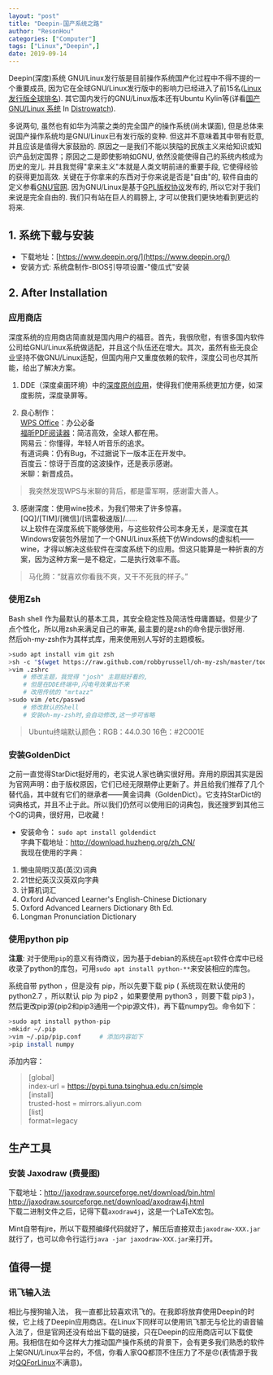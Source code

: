 ```yaml
---
layout: "post"
title: "Deepin-国产系统之路"
author: "ResonHou"
categories: ["Computer"]
tags: ["Linux","Deepin",]
date: 2019-09-14
---
```

Deepin(深度)系统 GNU/Linux发行版是目前操作系统国产化过程中不得不提的一个重要成员, 因为它在全球GNU/Linux发行版中的影响力已经进入了前15名([Linux发行版全球排名](https://distrowatch.com/dwres.php?resource=popularity)). 其它国内发行的GNU/Linux版本还有Ubuntu Kylin等(详看[国产 GNU/Linux 系统](https://distrowatch.com/search.php?ostype=All&category=All&origin=China&basedon=All&notbasedon=None&desktop=All&architecture=All&package=All&rolling=All&isosize=All&netinstall=All&language=All&defaultinit=All&status=Active) In [Distrowatch](https://distrowatch.com)).

<!--more-->
多说两句, 虽然也有如华为鸿蒙之类的完全国产的操作系统(尚未谋面), 但是总体来说国产操作系统均是GNU/Linux已有发行版的变种. 但这并不意味着其中带有贬意, 并且应该是值得大家鼓励的. 原因之一是我们不能以狭隘的民族主义来给知识或知识产品划定国界；原因之二是即使影响如GNU, 依然没能使得自己的系统内核成为历史的宠儿. 并且我觉得"拿来主义"本就是人类文明前进的重要手段, 它使得经验的获得更加高效. 关键在于你拿来的东西对于你来说是否是"自由"的, 软件自由的定义参看[GNU官网](http://www.gnu.org/). 因为GNU/Linux是基于[GPL版权协议](http://www.gnu.org/licenses/licenses.html#GPL)发布的, 所以它对于我们来说是完全自由的. 我们只有站在巨人的肩膀上, 才可以使我们更快地看到更远的将来.


## 1. 系统下载与安装
* 下载地址：[https://www.deepin.org/](https://www.deepin.org/)
* 安装方式: 系统盘制作-BIOS引导项设置-"傻瓜式"安装

## 2. After Installation
### 应用商店
深度系统的应用商店简直就是国内用户的福音。首先，我很欣慰，有很多国内软件公司给GNU/Linux系统做适配，并且这个队伍还在增大。其次，虽然有些无良企业坚持不做GNU/Linux适配，但国内用户又重度依赖的软件，深度公司也尽其所能，给出了解决方案。

1. DDE（深度桌面环境）中的[深度原创应用](https://www.deepin.org/original/deepin-appstore/)，使得我们使用系统更加方便，如深度影院，深度录屏等。

2. 良心制作：  
[WPS Office](https://linux.wps.cn/)：办公必备  
[福昕PDF阅读器](https://www.foxitsoftware.cn/downloads/)：简洁高效，全球人都在用。  
网易云：你懂得，年轻人听音乐的追求。  
有道词典：仍有Bug，不过据说下一版本正在开发中。  
百度云：惊讶于百度的这波操作，还是表示感谢。  
米聊：新晋成员。
> 我突然发现WPS与米聊的背后，都是雷军啊，感谢雷大善人。

3. 感谢深度：使用wine技术，为我们带来了许多惊喜。  
[QQ]/[TIM]/[微信]/[讯雷极速版]/……  
以上软件在深度系统下能够使用，与这些软件公司本身无关，是深度在其Windows安装包外层加了一个GNU/Linux系统下仿Windows的虚拟机——wine，才得以解决这些软件在深度系统下的应用。但这只能算是一种折衷的方案，因为这种方案一是不稳定，二是执行效率不高。
> 马化腾：“就喜欢你看我不爽，又干不死我的样子。”

### 使用Zsh
Bash shell 作为最默认的基本工具，其安全稳定性及简洁性毋庸置疑。但是少了点个性化，所以用zsh来满足自己的审美, 最主要的是zsh的命令提示很好用.  
然后oh-my-zsh作为其样式库，用来使用别人写好的主题模板。
```bash
>sudo apt install vim git zsh
>sh -c "$(wget https://raw.github.com/robbyrussell/oh-my-zsh/master/tools/install.sh -O -)"
>vim .zshrc
    # 修改主题，我觉得 "josh" 主题挺好看的,
    # 但是在DDE终端中,闪电号效果出不来
    # 改用传统的 "mrtazz"
>sudo vim /etc/passwd        
    # 修改默认的Shell
    # 安装oh-my-zsh时,会自动修改,这一步可省略
```
> Ubuntu终端默认颜色：RGB：44.0.30 16色：#2C001E

### 安装GoldenDict
之前一直觉得StarDict挺好用的，老实说人家也确实很好用。弃用的原因其实是因为官网声明：由于版权原因，它们已经无限期停止更新了。并且给我们推荐了几个替代品，其中就有它们的继承者——黄金词典（GoldenDict）。它支持StarDict的词典格式，并且不止于此。所以我们仍然可以使用旧的词典包，我还搜罗到其他三个G的词典，很好用，已收藏！
* 安装命令： `sudo apt install goldendict `  
字典下载地址：http://download.huzheng.org/zh_CN/  
我现在使用的字典：  
1. 懒虫简明汉英(英汉)词典
2. 21世纪英汉汉英双向字典
3. 计算机词汇
4. Oxford Advanced Learner's English-Chinese Dictionary
5. Oxford Advanced Learners Dictionary 8th Ed.
6. Longman Pronunciation Dictionary

### 使用python pip

**注意**:  对于使用`pip`的意义有待商议，因为基于debian的系统在`apt`软件仓库中已经收录了python的库包，可用`sudo apt install python-**`来安装相应的库包。  

系统自带 python ，但是没有 pip，所以先要下载 pip ( 系统现在默认使用的 python2.7 ，所以默认 pip 为 pip2 ，如果要使用 python3 ，则要下载 pip3 )，然后更改pip源(pip2和pip3通用一个pip源文件)，再下载numpy包。命令如下：
```bash
>sudo apt install python-pip
>mkidr ~/.pip
>vim ~/.pip/pip.conf     # 添加内容如下
>pip install numpy
```
添加内容：  
> [global]  
index-url = https://pypi.tuna.tsinghua.edu.cn/simple  
[install]  
trusted-host = mirrors.aliyun.com  
[list]  
format=legacy  

## 生产工具
### 安装 Jaxodraw (费曼图)
下载地址：http://jaxodraw.sourceforge.net/download/bin.html  
http://jaxodraw.sourceforge.net/download/axodraw4j.html  
下载二进制文件之后，记得下载`axodraw4j`，这是一个LaTeX宏包。

Mint自带有jre，所以下载预编绎代码就好了，解压后直接双击`jaxodraw-XXX.jar`就行了，也可以命令行运行`java -jar jaxodraw-XXX.jar`来打开。

## 值得一提
### 讯飞输入法
相比与搜狗输入法， 我一直都比较喜欢讯飞的。在我即将放弃使用Deepin的时候，它上线了Deepin应用商店。在Linux下同样可以使用讯飞那无与伦比的语音输入法了，但是官网还没有给出下载的链接，只在Deepin的应用商店可以下载使用。我相信在如今这样大力推动国产操作系统的背景下，会有更多我们熟悉的软件上架GNU/Linux平台的，不信，你看人家QQ都顶不住压力了不是:angry:(表情源于我对[QQForLinux](https://im.qq.com/linuxqq/download.html)不满意)。